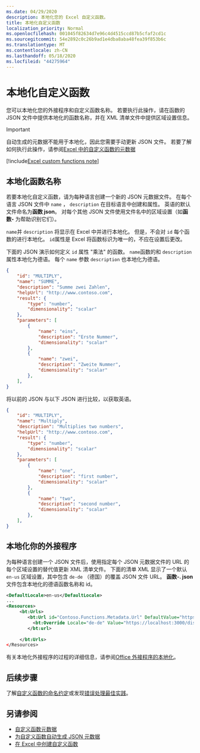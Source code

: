```yaml
---
ms.date: 04/29/2020
description: 本地化您的 Excel 自定义函数。
title: 本地化自定义函数
localization_priority: Normal
ms.openlocfilehash: 001045f82634d7e96c4d4515ccd87b5cfaf2cd1c
ms.sourcegitcommit: 54e2892c0c26b9ad1e4dba8aba48fea39f853b6c
ms.translationtype: MT
ms.contentlocale: zh-CN
ms.lasthandoff: 05/18/2020
ms.locfileid: "44275964"
---
```

# <a name="localize-custom-functions"></a>本地化自定义函数

您可以本地化您的外接程序和自定义函数名称。 若要执行此操作，请在函数的 JSON 文件中提供本地化的函数名称，并在 XML 清单文件中提供区域设置信息。

>[!IMPORTANT]
> 自动生成的元数据不能用于本地化，因此您需要手动更新 JSON 文件。 若要了解如何执行此操作，请参阅[Excel 中的自定义函数的元数据](custom-functions-json.md)

[!include[Excel custom functions note](../includes/excel-custom-functions-note.md)]

## <a name="localize-function-names"></a>本地化函数名称

若要本地化自定义函数，请为每种语言创建一个新的 JSON 元数据文件。 在每个语言 JSON 文件中 `name` ， `description` 在目标语言中创建和属性。 英语的默认文件命名为**函数 json**。 对每个其他 JSON 文件使用文件名中的区域设置（如**函数-** 为帮助识别它们）。

`name`并 `description` 将显示在 Excel 中并进行本地化。 但是，不会对 `id` 每个函数的进行本地化。 `id`属性是 Excel 将函数标识为唯一的，不应在设置后更改。

下面的 JSON 演示如何定义 `id` 属性 "乘法" 的函数。 `name`函数的和 `description` 属性本地化为德语。 每个 `name` 参数 `description` 也本地化为德语。

```JSON
{
    "id": "MULTIPLY",
    "name": "SUMME",
    "description": "Summe zwei Zahlen",
    "helpUrl": "http://www.contoso.com",
    "result": {
        "type": "number",
        "dimensionality": "scalar"
    },
    "parameters": [
        {
            "name": "eins",
            "description": "Erste Nummer",
            "dimensionality": "scalar"
        },
        {
            "name": "zwei",
            "description": "Zweite Nummer",
            "dimensionality": "scalar"
        },
    ],
}
```

将以前的 JSON 与以下 JSON 进行比较，以获取英语。

```JSON
{
    "id": "MULTIPLY",
    "name": "Multiply",
    "description": "Multiplies two numbers",
    "helpUrl": "http://www.contoso.com",
    "result": {
        "type": "number",
        "dimensionality": "scalar"
    },
    "parameters": [
        {
            "name": "one",
            "description": "first number",
            "dimensionality": "scalar"
        },
        {
            "name": "two",
            "description": "second number",
            "dimensionality": "scalar"
        },
    ],
}
```

## <a name="localize-your-add-in"></a>本地化你的外接程序

为每种语言创建一个 JSON 文件后，使用指定每个 JSON 元数据文件的 URL 的每个区域设置的替代值更新 XML 清单文件。 下面的清单 XML 显示了一个默认 `en-us` 区域设置，其中包含 `de-de` （德国）的覆盖 JSON 文件 URL。 **函数-. json**文件包含本地化的德语函数名称和 id。

```XML
<DefaultLocale>en-us</DefaultLocale>
...
<Resources>
     <bt:Urls>
        <bt:Url id="Contoso.Functions.Metadata.Url" DefaultValue="https://localhost:3000/dist/functions.json"/>
          <bt:Override Locale="de-de" Value="https://localhost:3000/dist/functions-de.json" />
        </bt:url>
        
     </bt:Urls>
</Resources>
```

有关本地化外接程序的过程的详细信息，请参阅[Office 外接程序的本地化](../develop/localization.md#control-localization-from-the-manifest)。

## <a name="next-steps"></a>后续步骤
了解[自定义函数的命名约定](custom-functions-naming.md)或发现[错误处理最佳实践](custom-functions-errors.md)。

## <a name="see-also"></a>另请参阅

* [自定义函数元数据](custom-functions-json.md)
* [为自定义函数自动生成 JSON 元数据](custom-functions-json-autogeneration.md)
* [在 Excel 中创建自定义函数](custom-functions-overview.md)
